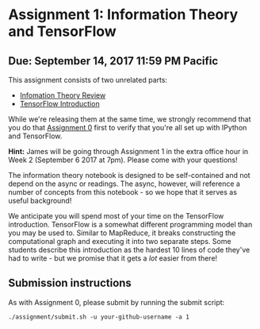 # Assignment 1: Information Theory and TensorFlow

## Due: September 14, 2017 11:59 PM Pacific

This assignment consists of two unrelated parts:

* [Infomation Theory Review](information_theory.ipynb)
* [TensorFlow Introduction](tensorflow/fun_with_tensorflow.ipynb)

While we're releasing them at the same time, we strongly recommend that you do that [Assignment 0](../a0/) first to verify that you're all set up with IPython and TensorFlow.

**Hint:** James will be going through Assignment 1 in the extra office hour in Week 2 (September 6 2017 at 7pm). Please come with your questions!

The information theory notebook is designed to be self-contained and not depend on the async or readings. The async, however, will reference a number of concepts from this notebook - so we hope that it serves as useful background!

We anticipate you will spend most of your time on the TensorFlow introduction.
TensorFlow is a somewhat different programming model than you may be used to. 
Similar to MapReduce, it breaks constructing the computational graph and executing it into two separate steps. 
Some students describe this introduction as the hardest 10 lines of code they've had to write - but we promise that it gets a *lot* easier from there!

## Submission instructions 

As with Assignment 0, please submit by running the submit script:
```
./assignment/submit.sh -u your-github-username -a 1
```

